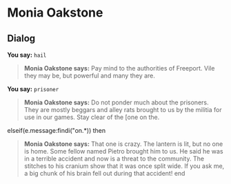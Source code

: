 # Monia Oakstone
## Dialog

**You say:** `hail`



>**Monia Oakstone says:** Pay mind to the authorities of Freeport. Vile they may be, but powerful and many they are.

**You say:** `prisoner`



>**Monia Oakstone says:** Do not ponder much about the prisoners. They are mostly beggars and alley rats brought to us by the militia for use in our games. Stay clear of the [one on the.

elseif(e.message:findi("on.*)) then


>**Monia Oakstone says:** That one is crazy. The lantern is lit, but no one is home. Some fellow named Pietro brought him to us. He said he was in a terrible accident and now is a threat to the community. The stitches to his cranium show that it was once split wide. If you ask me, a big chunk of his brain fell out during that accident!
end